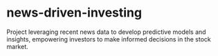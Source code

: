 # news-driven-investing
Project leveraging recent news data to develop predictive models and insights, empowering investors to make informed decisions in the stock market.
